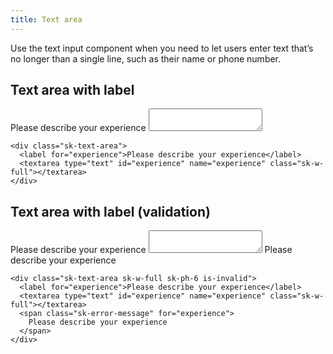 ```yaml
---
title: Text area
---
```


Use the text input component when you need to let users enter text that’s no longer than a single line, such as their name or phone number.

## Text area with label

<div class="component-example">
  <div class="component-example__content sk-mw-full">
    <div class="sk-text-area sk-w-full sk-ph-6">
      <label for="experience">Please describe your experience</label>
      <textarea type="text" id="experience" name="experience" class="sk-w-full"></textarea>
    </div>
  </div>
</div>

```
<div class="sk-text-area">
  <label for="experience">Please describe your experience</label>
  <textarea type="text" id="experience" name="experience" class="sk-w-full"></textarea>
</div>
```

## Text area with label (validation)

<div class="component-example">
  <div class="component-example__content sk-mw-full">
    <div class="sk-text-area sk-w-full sk-ph-6 is-invalid">
      <label for="experience">Please describe your experience</label>
      <textarea type="text" id="experience" name="experience" class="sk-w-full"></textarea>
           <span class="sk-error-message" for="experience">
        Please describe your experience
      </span>
    </div>
  </div>
</div>

```
<div class="sk-text-area sk-w-full sk-ph-6 is-invalid">
  <label for="experience">Please describe your experience</label>
  <textarea type="text" id="experience" name="experience" class="sk-w-full"></textarea>
  <span class="sk-error-message" for="experience">
    Please describe your experience
  </span>
</div>
```
